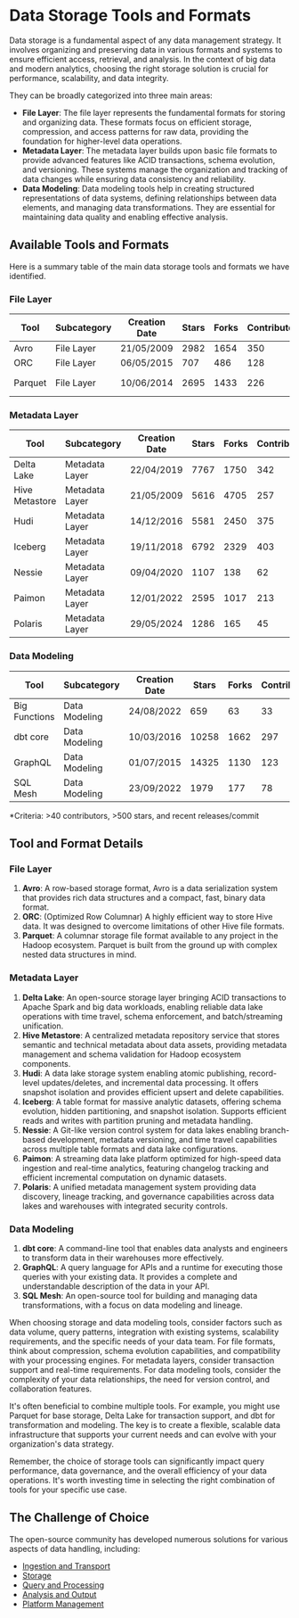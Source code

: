 # Data Storage Tools and Formats

Data storage is a fundamental aspect of any data management strategy. It involves organizing and preserving data in various formats and systems to ensure efficient access, retrieval, and analysis. In the context of big data and modern analytics, choosing the right storage solution is crucial for performance, scalability, and data integrity.

They can be broadly categorized into three main areas:
- **File Layer**: The file layer represents the fundamental formats for storing and organizing data. These formats focus on efficient storage, compression, and access patterns for raw data, providing the foundation for higher-level data operations.
- **Metadata Layer**: The metadata layer builds upon basic file formats to provide advanced features like ACID transactions, schema evolution, and versioning. These systems manage the organization and tracking of data changes while ensuring data consistency and reliability.
- **Data Modeling**: Data modeling tools help in creating structured representations of data systems, defining relationships between data elements, and managing data transformations. They are essential for maintaining data quality and enabling effective analysis.

## Available Tools and Formats

Here is a summary table of the main data storage tools and formats we have identified.

### File Layer

| Tool | Subcategory | Creation Date | Stars | Forks | Contributors | Last Release | Latest Commit | Meets Criteria* | Link |
|---|---|---|---|---|---|---|---|---|---|
| Avro | File Layer | 21/05/2009 | 2982 | 1654 | 350 | 05/08/2024 | 21/01/2025 | Yes | https://github.com/apache/avro |
| ORC | File Layer | 06/05/2015 | 707 | 486 | 128 | 10/01/2025 | 22/01/2025 | Yes | https://github.com/apache/orc |
| Parquet | File Layer | 10/06/2014 | 2695 | 1433 | 226 | 02/12/2024 | 21/01/2025 | Yes | https://github.com/apache/parquet-mr |

### Metadata Layer

| Tool | Subcategory | Creation Date | Stars | Forks | Contributors | Last Release | Latest Commit | Meets Criteria* | Link |
|---|---|---|---|---|---|---|---|---|---|
| Delta Lake | Metadata Layer | 22/04/2019 | 7767 | 1750 | 342 | 06/01/2025 | 22/01/2025 | Yes | https://github.com/delta-io/delta |
| Hive Metastore | Metadata Layer | 21/05/2009 | 5616 | 4705 | 257 | N/A | 22/01/2025 | Yes | https://github.com/apache/hive |
| Hudi | Metadata Layer | 14/12/2016 | 5581 | 2450 | 375 | 11/12/2024 | 22/01/2025 | Yes | https://github.com/apache/hudi |
| Iceberg | Metadata Layer | 19/11/2018 | 6792 | 2329 | 403 | 06/12/2024 | 22/01/2025 | Yes | https://github.com/apache/iceberg |
| Nessie | Metadata Layer | 09/04/2020 | 1107 | 138 | 62 | 22/01/2025 | 22/01/2025 | Yes | https://github.com/projectnessie/nessie |
| Paimon | Metadata Layer | 12/01/2022 | 2595 | 1017 | 213 | N/A | 22/01/2025 | Yes | https://github.com/apache/paimon |
| Polaris | Metadata Layer | 29/05/2024 | 1286 | 165 | 45 | N/A | 22/01/2025 | Yes | https://github.com/apache/polaris |

### Data Modeling

| Tool | Subcategory | Creation Date | Stars | Forks | Contributors | Last Release | Latest Commit | Meets Criteria* | Link |
|---|---|---|---|---|---|---|---|---|---|
| Big Functions | Data Modeling | 24/08/2022 | 659 | 63 | 33 | 08/11/2024 | 22/01/2025 | No | https://github.com/unytics/bigfunctions |
| dbt core | Data Modeling | 10/03/2016 | 10258 | 1662 | 297 | 16/12/2024 | 21/01/2025 | Yes | https://github.com/dbt-labs/dbt-core |
| GraphQL | Data Modeling | 01/07/2015 | 14325 | 1130 | 123 | 27/10/2021 | 19/12/2024 | Yes | https://github.com/graphql/graphql-spec |
| SQL Mesh | Data Modeling | 23/09/2022 | 1979 | 177 | 78 | 22/01/2025 | 22/01/2025 | Yes | https://github.com/TobikoData/sqlmesh |

*Criteria: >40 contributors, >500 stars, and recent releases/commit

## Tool and Format Details

### File Layer

1. **Avro**: A row-based storage format, Avro is a data serialization system that provides rich data structures and a compact, fast, binary data format.
2. **ORC**: (Optimized Row Columnar) A highly efficient way to store Hive data. It was designed to overcome limitations of other Hive file formats.
3. **Parquet**: A columnar storage file format available to any project in the Hadoop ecosystem. Parquet is built from the ground up with complex nested data structures in mind.

### Metadata Layer

1. **Delta Lake**: An open-source storage layer bringing ACID transactions to Apache Spark and big data workloads, enabling reliable data lake operations with time travel, schema enforcement, and batch/streaming unification.
2. **Hive Metastore**: A centralized metadata repository service that stores semantic and technical metadata about data assets, providing metadata management and schema validation for Hadoop ecosystem components.
3. **Hudi**: A data lake storage system enabling atomic publishing, record-level updates/deletes, and incremental data processing. It offers snapshot isolation and provides efficient upsert and delete capabilities.
4. **Iceberg**: A table format for massive analytic datasets, offering schema evolution, hidden partitioning, and snapshot isolation. Supports efficient reads and writes with partition pruning and metadata handling.
5. **Nessie**: A Git-like version control system for data lakes enabling branch-based development, metadata versioning, and time travel capabilities across multiple table formats and data lake configurations.
6. **Paimon**: A streaming data lake platform optimized for high-speed data ingestion and real-time analytics, featuring changelog tracking and efficient incremental computation on dynamic datasets.
7. **Polaris**: A unified metadata management system providing data discovery, lineage tracking, and governance capabilities across data lakes and warehouses with integrated security controls.

### Data Modeling

1. **dbt core**: A command-line tool that enables data analysts and engineers to transform data in their warehouses more effectively.
2. **GraphQL**: A query language for APIs and a runtime for executing those queries with your existing data. It provides a complete and understandable description of the data in your API.
3. **SQL Mesh**: An open-source tool for building and managing data transformations, with a focus on data modeling and lineage.

When choosing storage and data modeling tools, consider factors such as data volume, query patterns, integration with existing systems, scalability requirements, and the specific needs of your data team. For file formats, think about compression, schema evolution capabilities, and compatibility with your processing engines. For metadata layers, consider transaction support and real-time requirements. For data modeling tools, consider the complexity of your data relationships, the need for version control, and collaboration features.

It's often beneficial to combine multiple tools. For example, you might use Parquet for base storage, Delta Lake for transaction support, and dbt for transformation and modeling. The key is to create a flexible, scalable data infrastructure that supports your current needs and can evolve with your organization's data strategy.

Remember, the choice of storage tools can significantly impact query performance, data governance, and the overall efficiency of your data operations. It's worth investing time in selecting the right combination of tools for your specific use case.

## The Challenge of Choice
The open-source community has developed numerous solutions for various aspects of data handling, including:
- [Ingestion and Transport](01.ingestion_and_transport.md)
- [Storage](02.storage.md)
- [Query and Processing](03.query_and_processing.md)
- [Analysis and Output](04.analysis_and_output.md)
- [Platform Management](05.platform_management.md)
